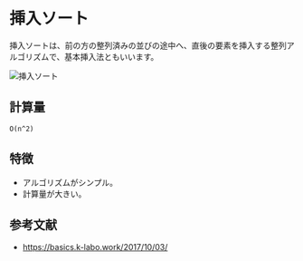 # 挿入ソート

挿入ソートは、前の方の整列済みの並びの途中へ、直後の要素を挿入する整列アルゴリズムで、基本挿入法ともいいます。  

![挿入ソート](./img/InsertionSort.png)  

## 計算量

```text
O(n^2)
```

## 特徴

- アルゴリズムがシンプル。
- 計算量が大きい。

## 参考文献

- <https://basics.k-labo.work/2017/10/03/>
